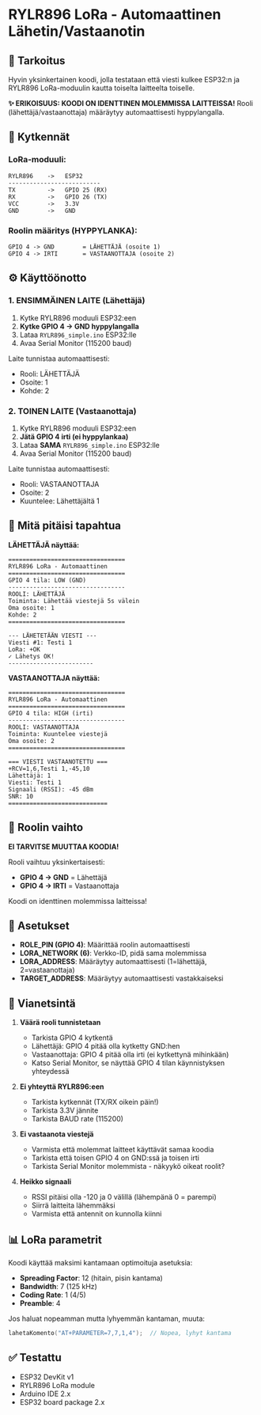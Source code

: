 # RYLR896 LoRa - Automaattinen Lähetin/Vastaanotin

## 🎯 Tarkoitus
Hyvin yksinkertainen koodi, jolla testataan että viesti kulkee ESP32:n ja RYLR896 LoRa-moduulin kautta toiselta laitteelta toiselle.

**✨ ERIKOISUUS: KOODI ON IDENTTINEN MOLEMMISSA LAITTEISSA!**
Rooli (lähettäjä/vastaanottaja) määräytyy automaattisesti hyppylangalla.

## 🔌 Kytkennät

### LoRa-moduuli:
```
RYLR896    ->   ESP32
--------------------------
TX         ->   GPIO 25 (RX)
RX         ->   GPIO 26 (TX)
VCC        ->   3.3V
GND        ->   GND
```

### Roolin määritys (HYPPYLANKA):
```
GPIO 4 -> GND        = LÄHETTÄJÄ (osoite 1)
GPIO 4 -> IRTI       = VASTAANOTTAJA (osoite 2)
```

## ⚙️ Käyttöönotto

### 1. ENSIMMÄINEN LAITE (Lähettäjä)

1. Kytke RYLR896 moduuli ESP32:een
2. **Kytke GPIO 4 -> GND hyppylangalla**
3. Lataa `RYLR896_simple.ino` ESP32:lle
4. Avaa Serial Monitor (115200 baud)

Laite tunnistaa automaattisesti:
- Rooli: LÄHETTÄJÄ
- Osoite: 1
- Kohde: 2

### 2. TOINEN LAITE (Vastaanottaja)

1. Kytke RYLR896 moduuli ESP32:een
2. **Jätä GPIO 4 irti (ei hyppylankaa)**
3. Lataa **SAMA** `RYLR896_simple.ino` ESP32:lle
4. Avaa Serial Monitor (115200 baud)

Laite tunnistaa automaattisesti:
- Rooli: VASTAANOTTAJA
- Osoite: 2
- Kuuntelee: Lähettäjältä 1

## 📡 Mitä pitäisi tapahtua

**LÄHETTÄJÄ näyttää:**
```
=================================
RYLR896 LoRa - Automaattinen
=================================
GPIO 4 tila: LOW (GND)
---------------------------------
ROOLI: LÄHETTÄJÄ
Toiminta: Lähettää viestejä 5s välein
Oma osoite: 1
Kohde: 2
=================================

--- LÄHETETÄÄN VIESTI ---
Viesti #1: Testi 1
LoRa: +OK
✓ Lähetys OK!
------------------------
```

**VASTAANOTTAJA näyttää:**
```
=================================
RYLR896 LoRa - Automaattinen
=================================
GPIO 4 tila: HIGH (irti)
---------------------------------
ROOLI: VASTAANOTTAJA
Toiminta: Kuuntelee viestejä
Oma osoite: 2
=================================

=== VIESTI VASTAANOTETTU ===
+RCV=1,6,Testi 1,-45,10
Lähettäjä: 1
Viesti: Testi 1
Signaali (RSSI): -45 dBm
SNR: 10
============================
```

## 🔧 Roolin vaihto

**EI TARVITSE MUUTTAA KOODIA!**

Rooli vaihtuu yksinkertaisesti:
- **GPIO 4 -> GND** = Lähettäjä
- **GPIO 4 -> IRTI** = Vastaanottaja

Koodi on identtinen molemmissa laitteissa!

## 📝 Asetukset

- **ROLE_PIN (GPIO 4)**: Määrittää roolin automaattisesti
- **LORA_NETWORK (6)**: Verkko-ID, pidä sama molemmissa
- **LORA_ADDRESS**: Määräytyy automaattisesti (1=lähettäjä, 2=vastaanottaja)
- **TARGET_ADDRESS**: Määräytyy automaattisesti vastakkaiseksi

## 🐛 Vianetsintä

1. **Väärä rooli tunnistetaan**
   - Tarkista GPIO 4 kytkentä
   - Lähettäjä: GPIO 4 pitää olla kytketty GND:hen
   - Vastaanottaja: GPIO 4 pitää olla irti (ei kytkettynä mihinkään)
   - Katso Serial Monitor, se näyttää GPIO 4 tilan käynnistyksen yhteydessä

2. **Ei yhteyttä RYLR896:een**
   - Tarkista kytkennät (TX/RX oikein päin!)
   - Tarkista 3.3V jännite
   - Tarkista BAUD rate (115200)

3. **Ei vastaanota viestejä**
   - Varmista että molemmat laitteet käyttävät samaa koodia
   - Tarkista että toisen GPIO 4 on GND:ssä ja toisen irti
   - Tarkista Serial Monitor molemmista - näkyykö oikeat roolit?

4. **Heikko signaali**
   - RSSI pitäisi olla -120 ja 0 välillä (lähempänä 0 = parempi)
   - Siirrä laitteita lähemmäksi
   - Varmista että antennit on kunnolla kiinni

## 📊 LoRa parametrit

Koodi käyttää maksimi kantamaan optimoituja asetuksia:
- **Spreading Factor**: 12 (hitain, pisin kantama)
- **Bandwidth**: 7 (125 kHz)
- **Coding Rate**: 1 (4/5)
- **Preamble**: 4

Jos haluat nopeamman mutta lyhyemmän kantaman, muuta:
```cpp
lahetaKomento("AT+PARAMETER=7,7,1,4");  // Nopea, lyhyt kantama
```

## ✅ Testattu

- ESP32 DevKit v1
- RYLR896 LoRa module
- Arduino IDE 2.x
- ESP32 board package 2.x
